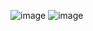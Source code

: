 ![image](https://github.com/user-attachments/assets/d0919bb0-052e-4cc8-8782-f5bbc7e3d528)
![image](https://github.com/user-attachments/assets/4b422712-0327-4311-9e6a-bca56f6596e5)
